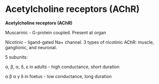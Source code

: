 # Acetylcholine receptors (AChR)

**Acetylcholine receptors (AChR)**

Muscarinic - G-protein coupled. Present at organ

Nicotinic - ligand-gated Na+ channel. 3 types of nicotinic AChR: muscle,
ganglionic, and neuronal.

5 subunits:

α, β, α, δ, ε in adults - high conductance, short duration

α β α γ δ in foetus - low conductance, long duration
